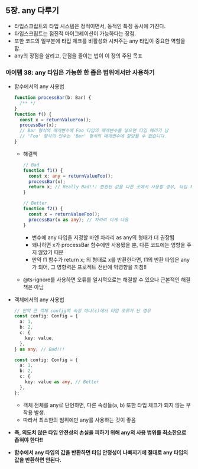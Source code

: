 ## 5장. any 다루기

- 타입스크립트의 타입 시스템은 정적이면서, 동적인 특징 동시에 가진다.
- 타입스크립트는 점진적 마이그레이션이 가능하다는 장점.
- 또한 코드의 일부분에 타입 체크를 비활성화 시켜주는 any 타입이 중요한 역할을 함.
- any의 장점을 살리고, 단점을 줄이는 법이 이 장의 주된 목표

### 아이템 38: any 타입은 가능한 한 좁은 범위에서만 사용하기

- 함수에서의 any 사용법

  ```typescript
  function processBar(b: Bar) {
    /** */
  }
  function f() {
    const x = returnValueFoo();
    processBar(x);
    // Bar 형식의 매개변수에 Foo 타입의 매개변수를 넣으면 타입 에러가 남
    // 'Foo' 형식의 인수는 'Bar' 형식의 매개변수에 할당될 수 없습니다.
  }
  ```

  - 해결책

    ```typescript
    // Bad
    function f1() {
      const x: any = returnValueFoo();
      processBar(x);
      return x; // Really Bad!!! 반환된 값을 다른 곳에서 사용할 경우, 타입 체크가 되지 않음
    }

    // Better
    function f2() {
      const x = returnValueFoo();
      processBar(x as any); // 차라리 이게 나음
    }
    ```

    - 변수에 any 타입을 지정할 바엔 차라리 as any의 형태가 더 권장됨
    - 왜나하면 x가 processBar 함수에만 사용됐을 뿐, 다른 코드에는 영향을 주지 않았기 때문
    - 만약 f1 함수가 return x; 의 형태로 x를 반환한다면, f1의 반환 타입은 any가 되어, 그 영향력은 프로젝트 전반에 악영향을 끼침!!

  - @ts-ignore를 사용하면 오류를 일시적으로는 해결할 수 있으나 근본적인 해결책은 아님

- 객체에서의 any 사용법

  ```typescript
  // 만약 큰 객체 config의 속성 하나(c)에서 타입 오류가 난 경우
  const config: Config = {
    a: 1,
    b: 2,
    c: {
      key: value,
    },
  } as any; // Bad!!!

  const config: Config = {
    a: 1,
    b: 2,
    c: {
      key: value as any, // Better
    },
  };
  ```

  - 객체 전체를 any로 단언하면, 다른 속성들(a, b) 또한 타입 체크가 되지 않는 부작용 발생.
  - 따라서 최소한의 범위에만 any를 사용하는 것이 좋음

- **즉, 의도치 않은 타입 안전성의 손실을 피하기 위해 any의 사용 범위를 최소한으로 좁혀야 한다!!**
- **함수에서 any 타입의 값을 반환하면 타입 안정성이 나빠지기에 절대로 any 타입의 값을 반환하면 안된다.**
